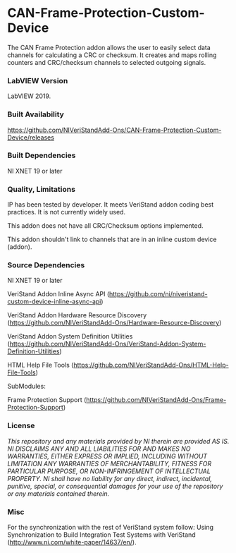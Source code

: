 CAN-Frame-Protection-Custom-Device
===================

The CAN Frame Protection addon allows the user to easily select data channels for calculating a CRC or checksum.  It creates and maps rolling counters and CRC/checksum channels to selected outgoing signals.

### LabVIEW Version ###

LabVIEW 2019.

### Built Availability ###

https://github.com/NIVeriStandAdd-Ons/CAN-Frame-Protection-Custom-Device/releases

### Built Dependencies ###

NI XNET 19 or later

### Quality, Limitations ###

IP has been tested by developer. It meets VeriStand addon coding best practices. It is not currently widely used. 

This addon does not have all CRC/Checksum options implemented.

This addon shouldn't link to channels that are in an inline custom device (addon).

### Source Dependencies ###

NI XNET 19 or later

VeriStand Addon Inline Async API (https://github.com/ni/niveristand-custom-device-inline-async-api)

VeriStand Addon Hardware Resource Discovery (https://github.com/NIVeriStandAdd-Ons/Hardware-Resource-Discovery)

VeriStand Addon System Definition Utilities (https://github.com/NIVeriStandAdd-Ons/VeriStand-Addon-System-Definition-Utilities)

HTML Help File Tools (https://github.com/NIVeriStandAdd-Ons/HTML-Help-File-Tools)

SubModules:

Frame Protection Support (https://github.com/NIVeriStandAdd-Ons/Frame-Protection-Support)

### License ###

*This repository and any materials provided by NI therein are provided AS IS. NI DISCLAIMS ANY AND ALL LIABILITIES FOR AND MAKES NO WARRANTIES, EITHER EXPRESS OR IMPLIED, INCLUDING WITHOUT LIMITATION ANY WARRANTIES OF MERCHANTABILITY, FITNESS FOR  PARTICULAR PURPOSE, OR NON-INFRINGEMENT OF INTELLECTUAL PROPERTY. NI shall have no liability for any direct, indirect, incidental, punitive, special, or consequential damages for your use of the repository or any materials contained therein.*

### Misc ###

For the synchronization with the rest of VeriStand system follow: Using Synchronization to Build Integration Test Systems with VeriStand (http://www.ni.com/white-paper/14637/en/).
